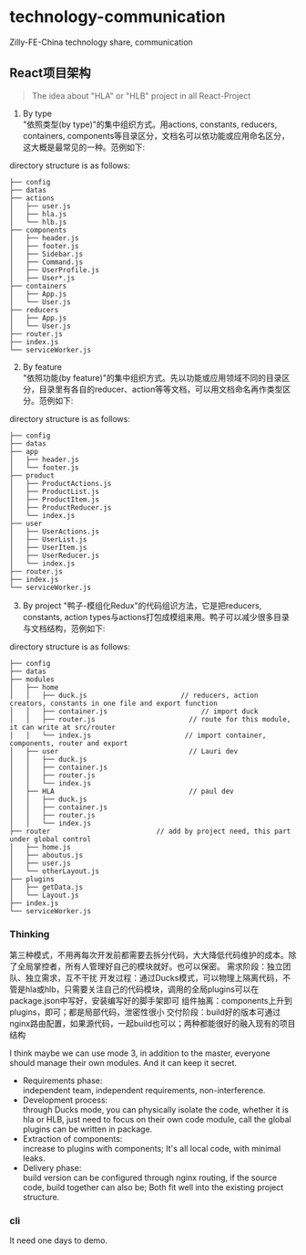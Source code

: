 # technology-communication
 Zilly-FE-China technology share, communication


## React项目架构
> The idea about "HLA" or "HLB" project in all React-Project 

1. By type  
"依照类型(by type)"的集中组织方式。用actions, constants, reducers, containers, components等目录区分，文档名可以依功能或应用命名区分，这大概是最常见的一种。范例如下:  

directory structure is as follows:  
```
├── config
├── datas
├── actions
│   ├── user.js
│   ├── hla.js
│   └── hlb.js
├── components
│   ├── header.js
│   ├── footer.js
│   ├── Sidebar.js
│   ├── Command.js
│   ├── UserProfile.js
│   ├── User*.js
├── containers
│   ├── App.js
│   └── User.js   
├── reducers   
│   ├── App.js
│   └── User.js
├── router.js
├── index.js
└── serviceWorker.js
```

2. By feature  
"依照功能(by feature)"的集中组织方式。先以功能或应用领域不同的目录区分，目录里有各自的reducer、action等等文档，可以用文档命名再作类型区分。范例如下:  

directory structure is as follows:  

```
├── config
├── datas
├── app
│   ├── header.js
│   └── footer.js
├── product
│   ├── ProductActions.js
│   ├── ProductList.js
│   ├── ProductItem.js
│   ├── ProductReducer.js
│   └── index.js
├── user
│   ├── UserActions.js
│   ├── UserList.js
│   ├── UserItem.js
│   ├── UserReducer.js
│   └── index.js
├── router.js
├── index.js
└── serviceWorker.js
```

3. By project
"鸭子-模组化Redux"的代码组识方法，它是把reducers, constants, action types与actions打包成模组来用。鸭子可以减少很多目录与文档结构，范例如下:  

directory structure is as follows:  

```
├── config
├── datas
├── modules
│   ├── home
│   │   ├── duck.js                       // reducers, action creators, constants in one file and export function
│   │   ├── container.js                       // import duck 
│   │   ├── router.js                       // route for this module, it can write at src/router
│   │   └── index.js                       // import container, components, router and export
│   ├── user                                // Lauri dev
│   │   ├── duck.js
│   │   ├── container.js
│   │   ├── router.js
│   │   └── index.js
│   ├── HLA                                 // paul dev
│   │   ├── duck.js
│   │   ├── container.js
│   │   ├── router.js
│   │   └── index.js
├── router                          // add by project need, this part under global control
│   ├── home.js
│   ├── aboutus.js
│   ├── user.js
│   └── otherLayout.js
├── plugins
│   ├── getData.js
│   └── Layout.js
├── index.js
└── serviceWorker.js
```

### Thinking

第三种模式，不用再每次开发前都需要去拆分代码，大大降低代码维护的成本。除了全局掌控者，所有人管理好自己的模块就好。也可以保密。
需求阶段：独立团队、独立需求，互不干扰
开发过程：通过Ducks模式，可以物理上隔离代码，不管是hla或hlb，只需要关注自己的代码模块，调用的全局plugins可以在package.json中写好，安装编写好的脚手架即可
组件抽离：components上升到plugins，即可；都是局部代码，泄密性很小
交付阶段：build好的版本可通过nginx路由配置，如果源代码，一起build也可以；两种都能很好的融入现有的项目结构  

I think maybe we can use mode 3, in addition to the master, everyone should manage their own modules. And it can keep it secret.  
+ Requirements phase:   
independent team, independent requirements, non-interference.  
+ Development process:   
through Ducks mode, you can physically isolate the code, whether it is hla or HLB, just need to focus on their own code module, call the global plugins can be written in package.  
+ Extraction of components:   
increase to plugins with components; It's all local code, with minimal leaks.  
+ Delivery phase:   
build version can be configured through nginx routing, if the source code, build together can also be; Both fit well into the existing project structure.  

### cli

It need one days to demo.